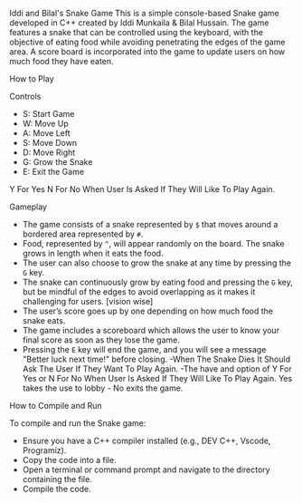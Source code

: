 Iddi and Bilal's Snake Game
This is a simple console-based Snake game developed in C++ created by Iddi Munkaila & Bilal Hussain. The game features a snake that can be controlled using the keyboard, with the objective of eating food while avoiding penetrating the edges of the game area. A score board is incorporated into the game to update users on how much food they have eaten.

How to Play

Controls
- S: Start Game
- W: Move Up
- A: Move Left
- S: Move Down
- D: Move Right
- G: Grow the Snake
- E: Exit the Game

Y For Yes 
N For No 
When User Is Asked If They Will Like To Play Again.

Gameplay
- The game consists of a snake represented by `$` that moves around a bordered area represented by `#`.
- Food, represented by `^`, will appear randomly on the board. The snake grows in length when it eats the food.
- The user can also choose to grow the snake at any time by pressing the `G` key.
- The snake can continuously grow by eating food and pressing the `G` key, but be mindful of the edges to avoid overlapping as it makes it challenging for users. [vision wise]
- The user’s  score goes up by one depending on how much food the snake eats.
- The game includes a scoreboard which allows the user to know your final score as soon as they lose the game.
- Pressing the `E` key will end the game, and you will see a message "Better luck next time!" before closing.
-When The Snake Dies It Should Ask The User If They Want To Play Again.
-The have and option of Y For Yes or N For No 
When User Is Asked If They Will Like To Play Again. Yes takes the use to lobby - No exits the game.

How to Compile and Run

To compile and run the Snake game:
- Ensure you have a C++ compiler installed (e.g., DEV C++,  Vscode, Programiz).
- Copy the code into a file.
- Open a terminal or command prompt and navigate to the directory containing the file.
- Compile the code. 
